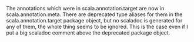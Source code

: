 The annotations which were in scala.annotation.target are now in scala.annotation.meta.  There are deprecated type aliases for them in the scala.annotation.target package object, but no scaladoc is generated for any of them, the whole thing seems to be ignored.  This is the case even if I put a big scaladoc comment above the deprecated package object.

